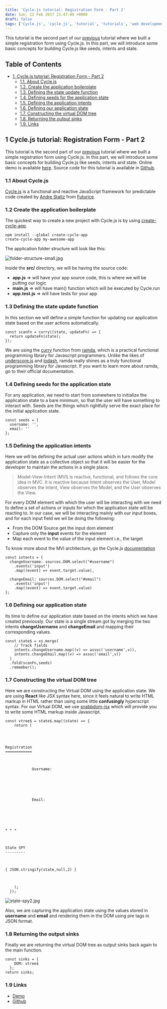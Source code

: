 ```yaml
---
title: 'Cycle.js tutorial: Registration Form - Part 2'
date: Sun, 12 Feb 2017 23:47:49 +0000
draft: false
tags: ['Cycle.js', 'cycle.js', 'tutorial', 'tutorials', 'web development']
---
```


This tutorial is the second part of our [previous](http://hangaroundtheweb.com/2017/02/cycle-js-tutorial-create-a-simple-registration-form-and-track-the-application-state/) tutorial where we built a simple registration form using Cycle.js. In this part, we will introduce some basic concepts for building Cycle.js like seeds, intents and state.

Table of Contents
-----------------

*   [1\. Cycle.js tutorial: Registration Form - Part 2](#org38c4b74)
    *   [1.1. About Cycle.js](#orga9cad86)
    *   [1.2. Create the application boilerplate](#org7d4fe6c)
    *   [1.3. Defining the state update function](#org5392403)
    *   [1.4. Defining seeds for the application state](#org1124f39)
    *   [1.5. Defining the application intents](#org869d155)
    *   [1.6. Defining our application state](#org7f8c96e)
    *   [1.7. Constructing the virtual DOM tree](#orgf44e8b8)
    *   [1.8. Returning the output sinks](#org6cc9f4e)
    *   [1.9. Links](#org110a423)

1 Cycle.js tutorial: Registration Form - Part 2
-----------------------------------------------

This tutorial is the second part of our [previous](http://hangaroundtheweb.com/2017/02/cycle-js-tutorial-create-a-simple-registration-form-and-track-the-application-state/) tutorial where we built a simple registration form using Cycle.js. In this part, we will introduce some basic concepts for building Cycle.js like seeds, intents and state. Online demo is available [here](https://outstanding-playground.surge.sh/). Source code for this tutorial is available in [Github](https://github.com/rajasegar/cyclejs-state-spy-2).

### 1.1 About Cycle.js

[Cycle.js](https://cycle.js.org/) is a functional and reactive JavaScript framework for predictable code created by [Andre Staltz](https://github.com/staltz) from [Futurice](http://futurice.com/blog/sponsoring-free-time-open-source-activities).

### 1.2 Create the application boilerplate

The quickest way to create a new project with Cycle.js is by using [create-cycle-app](https://github.com/cyclejs-community/create-cycle-app).

```
npm install --global create-cycle-app
create-cycle-app my-awesome-app

```

The application folder structure will look like this:

![folder-structure-small.jpg](http://hangaroundtheweb.com/wp-content/uploads/2017/02/folder-structure-small.jpg)

Inside the **src/** directory, we will be having the source code:

*   **app.js** => will have your app source code, this is where we will be putting our logic
*   **main.js** => will have main() function which will be executed by Cycle.run
*   **app.test.js** => will have tests for your app

### 1.3 Defining the state update function

In this section we will define a simple function for updating our application state based on the user actions automatically.

```
const scanFn = curry((state, updateFn) => {
  return updateFn(state);
});

```

We are using the [curry](http://ramdajs.com/docs/#curry) function from [ramda](http://ramdajs.com/), which is a practical functional programming library for Javascript programmers. Unlike the likes of [underscore.js](http://underscorejs.org/) and [lodash](https://lodash.com/), ramda really shines as a truly functional programming library for Javascript. If you want to learn more about ramda, go to their official documentation.

### 1.4 Defining seeds for the application state

For any application, we need to start from somewhere to initialize the application state to a bare minimum, so that the user will have something to interact with. Seeds are the things which rightfully serve the exact place for the initial application state.

```
const seeds = {
  username: '',
  email: ''
};

```

### 1.5 Defining the application intents

Here we will be defining the actual user actions which in turn modify the application state as a collective object so that it will be easier for the developer to maintain the actions in a single place.

> Model-View-Intent (MVI) is reactive, functional, and follows the core idea in MVC. It is reactive because Intent observes the User, Model observes the Intent, View observes the Model, and the User observes the View.

For every DOM element with which the user will be interacting with we need to define a set of actions or inputs for which the application state will be reacting to. In our case, we will be interacting mainly with our input boxes, and for each input field we wil be doing the following:

*   From the DOM Source get the input dom element
*   Capture only the **input** events for the element
*   Map each event to the value of the input element i.e., the target

To know more about the MVI architecture, go the Cycle.js [documentation](https://cycle.js.org/model-view-intent.html)

```
const intents = {
  changeUsername: sources.DOM.select("#username")
    .events('input')
    .map((event) => event.target.value),

  changeEmail: sources.DOM.select("#email")
    .events('input')
    .map((event) => event.target.value)
};

```

### 1.6 Defining our application state

Its time to define our application state based on the intents which we have created previously. Our state is a single stream got by merging the two intents **changeUsername** and **changeEmail** and mapping their corresponding values.

```
const state$ = xs.merge(
    // Track fields
    intents.changeUsername.map((v) => assoc('username',v)),
    intents.changeEmail.map((v) => assoc('email',v))
  )
  .fold(scanFn,seeds)
  .remember();

```

### 1.7 Constructing the virtual DOM tree

Here we are constructing the Virtual DOM using the application state. We are using **React** like JSX syntax here, since it feels natural to write HTML markup in HTML rather than using some little **confusingly** hyperscript syntax. For our Virtual DOM, we use [snabbdom-jsx](https://github.com/yelouafi/snabbdom-jsx) which will provide you to write some HTML markup inside Javascript.

```
const vtree$ = state$.map((state) => {
    return (
        

          

Registration
============

          

            Username:
              
            
          

          

            Email:
              
            
          

          

* * *

          

State SPY
---------

          

{ JSON.stringify(state,null,2) }

        

    );
  });

```

![state-spy2.jpg](http://hangaroundtheweb.com/wp-content/uploads/2017/02/state-spy2.jpg)

Also, we are capturing the application state using the values stored in **username** and **email** and rendering them in the DOM using pre tags in JSON format.

### 1.8 Returning the output sinks

Finally we are returning the virtual DOM tree as output sinks back again to the main function.

```
const sinks = {
    DOM: vtree$
  };
return sinks;

```

### 1.9 Links

*   [Demo](https://outstanding-playground.surge.sh/)
*   [Github](https://github.com/rajasegar/cyclejs-state-spy-2)